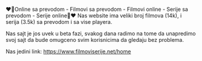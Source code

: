 ❤️🍿Online sa prevodom - Filmovi sa prevodom - Filmovi online - Serije sa prevodom - Serije online🍿❤️
Nas website ima veliki broj filmova (14k), i serija (3.5k) sa prevodom i sa vise playera. 

Nas sajt je jos uvek u beta fazi, svakog dana radimo na tome da unapredimo svoj sajt da bude omugceno svim korisnicima da gledaju bez problema.

Nas jedini link: https://www.filmoviserije.net/home
